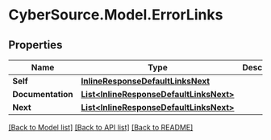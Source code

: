 # CyberSource.Model.ErrorLinks
## Properties

Name | Type | Description | Notes
------------ | ------------- | ------------- | -------------
**Self** | [**InlineResponseDefaultLinksNext**](InlineResponseDefaultLinksNext.md) |  | [optional] 
**Documentation** | [**List&lt;InlineResponseDefaultLinksNext&gt;**](InlineResponseDefaultLinksNext.md) |  | [optional] 
**Next** | [**List&lt;InlineResponseDefaultLinksNext&gt;**](InlineResponseDefaultLinksNext.md) |  | [optional] 

[[Back to Model list]](../README.md#documentation-for-models) [[Back to API list]](../README.md#documentation-for-api-endpoints) [[Back to README]](../README.md)

